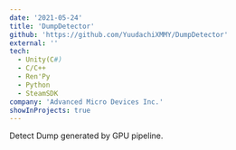 ```yaml
---
date: '2021-05-24'
title: 'DumpDetector'
github: 'https://github.com/YuudachiXMMY/DumpDetector'
external: ''
tech:
  - Unity(C#)
  - C/C++
  - Ren'Py
  - Python
  - SteamSDK
company: 'Advanced Micro Devices Inc.'
showInProjects: true
---
```


Detect Dump generated by GPU pipeline.

